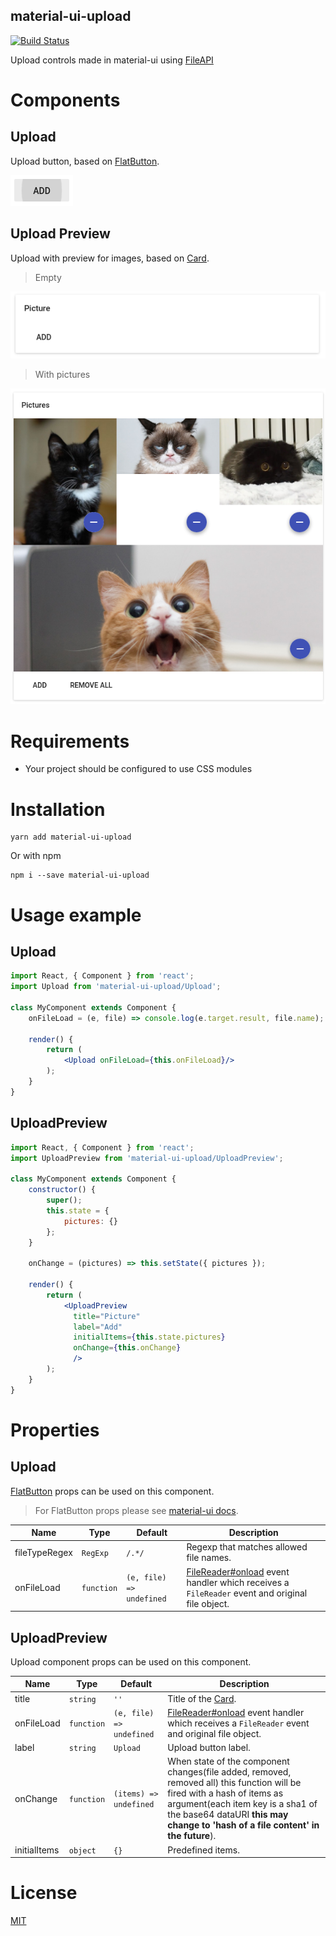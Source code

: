 material-ui-upload
----------------------

[![Build Status](https://travis-ci.org/corpix/material-ui-upload.svg?branch=master)](https://travis-ci.org/corpix/material-ui-upload)

Upload controls made in material-ui using [FileAPI][file-api]

# Components

## Upload

Upload button, based on [FlatButton][flat-button].

![Upload button](screenshot-upload.png)

## Upload Preview

Upload with preview for images, based on [Card][card].

> Empty

![Upload preview](screenshot-upload-preview-empty.png)

> With pictures

![Upload preview](screenshot-upload-preview-with-pictures.png)

# Requirements

- Your project should be configured to use CSS modules

# Installation

``` shell
yarn add material-ui-upload
```

Or with npm

```shell
npm i --save material-ui-upload
```

# Usage example

## Upload

``` jsx
import React, { Component } from 'react';
import Upload from 'material-ui-upload/Upload';

class MyComponent extends Component {
    onFileLoad = (e, file) => console.log(e.target.result, file.name);

    render() {
        return (
            <Upload onFileLoad={this.onFileLoad}/>
        );
    }
}

```

## UploadPreview

``` jsx
import React, { Component } from 'react';
import UploadPreview from 'material-ui-upload/UploadPreview';

class MyComponent extends Component {
    constructor() {
        super();
        this.state = {
            pictures: {}
        };
    }

    onChange = (pictures) => this.setState({ pictures });

    render() {
        return (
            <UploadPreview
              title="Picture"
              label="Add"
              initialItems={this.state.pictures}
              onChange={this.onChange}
              />
        );
    }
}
```

# Properties

## Upload

[FlatButton][flat-button] props can be used on this component.

> For FlatButton props please see [material-ui docs][flat-button].

| Name | Type | Default | Description |
| ---- | ---- | ------- | ----------- |
| fileTypeRegex | `RegExp` | `/.*/` | Regexp that matches allowed file names. |
| onFileLoad | `function` | `(e, file) => undefined` | [FileReader#onload][onload] event handler which receives a `FileReader` event and original file object. |

## UploadPreview

Upload component props can be used on this component.

| Name | Type | Default | Description |
| ---- | ---- | ------- | ----------- |
| title | `string` | `''` | Title of the [Card][card]. |
| onFileLoad | `function` | `(e, file) => undefined` | [FileReader#onload][onload] event handler which receives a `FileReader` event and original file object. |
| label | `string` | `Upload` | Upload button label. |
| onChange | `function` | `(items) => undefined` | When state of the component changes(file added, removed, removed all) this function will be fired with a hash of items as argument(each item key is a sha1 of the base64 dataURI __this may change to 'hash of a file content' in the future__). |
| initialItems | `object` | `{}` | Predefined items. |

# License

[MIT](/LICENSE)


[card]: http://www.material-ui.com/#/components/card
[flat-button]: http://www.material-ui.com/#/components/flat-button
[file-api]: https://developer.mozilla.org/en-US/docs/Web/API/File
[onload]: https://developer.mozilla.org/ru/docs/Web/API/FileReader/onload
